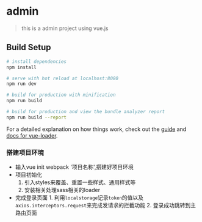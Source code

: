 # admin

> this is a admin project using vue.js
## Build Setup

``` bash
# install dependencies
npm install

# serve with hot reload at localhost:8080
npm run dev

# build for production with minification
npm run build

# build for production and view the bundle analyzer report
npm run build --report
```

For a detailed explanation on how things work, check out the [guide](http://vuejs-templates.github.io/webpack/) and [docs for vue-loader](http://vuejs.github.io/vue-loader).

### 搭建项目环境
+  输入vue init webpack '项目名称',搭建好项目环境
+  项目初始化
      1. 引入styles来覆盖、重置一些样式、通用样式等
      2. 安装相关处理sass相关的loader
+ 完成登录页面
      1. 利用`localstorage`记录`token`的值以及`axios.interceptors.request`来完成发请求的拦截功能
      2. 登录成功跳转到主路由页面
